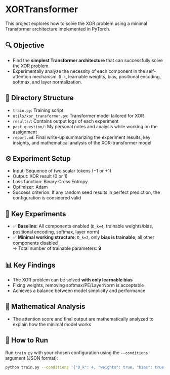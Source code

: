# XORTransformer

This project explores how to solve the XOR problem using a minimal Transformer architecture implemented in PyTorch.  

## 🔍 Objective
- Find the **simplest Transformer architecture** that can successfully solve the XOR problem.
- Experimentally analyze the necessity of each component in the self-attention mechanism:
  `D_k`, learnable weights, bias, positional encoding, softmax, and layer normalization.

## 📁 Directory Structure
- `train.py`: Training script
- `utils/xor_transformer.py`: Transformer model tailored for XOR
- `results/`: Contains output logs of each experiment
- `past_question/`: My personal notes and analysis while working on the assignment
- `report.md`: Final write-up summarizing the experiment results, key insights, and mathematical analysis of the XOR-transformer model

## ⚙️ Experiment Setup
- Input: Sequence of two scalar tokens (−1 or +1)
- Output: XOR result (0 or 1)
- Loss function: Binary Cross Entropy
- Optimizer: Adam
- Success criterion: If any random seed results in perfect prediction, the configuration is considered valid

## 🧪 Key Experiments
- ✅ **Baseline**: All components enabled (`D_k=4`, trainable weights/bias, positional encoding, softmax, layer norm)
- ✅ **Minimal working structure**: `D_k=2`, only **bias is trainable**, all other components disabled  
  → Total number of trainable parameters: **9**

## 📊 Key Findings
- The XOR problem can be solved **with only learnable bias**
- Fixing weights, removing softmax/PE/LayerNorm is acceptable
- Achieves a balance between model simplicity and performance

## 🧠 Mathematical Analysis
- The attention score and final output are mathematically analyzed to explain how the minimal model works

## 🚀 How to Run
Run `train.py` with your chosen configuration using the `--conditions` argument (JSON format):

```bash
python train.py --conditions '{"D_k": 4, "weights": true, "bias": true, "positional_encoding": true, "softmax": true, "layer_norm": true}'